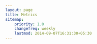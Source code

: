 ```yaml
---
layout: page
title: Metrics
sitemap:
    priority: 1.0
    changefreq: weekly
    lastmod: 2014-09-07T16:31:30+05:30
---
```


<script src="https://ajax.googleapis.com/ajax/libs/jquery/1.8.2/jquery.min.js"></script>
<script src="https://code.highcharts.com/highcharts.js"></script>
<script src="https://code.highcharts.com/modules/exporting.js"></script>

<div id="hoursWorkDelivered" style="min-width: 310px; height: 400px; margin: 0 auto">
</div>
<div id="hoursLogged" style="min-width: 310px; height: 400px; margin: 0 auto">
</div>
<div id="averageEstimationDeviation" style="min-width: 310px; height: 400px; margin: 0 auto">
</div>
<div id="amountOfEmailCorrespondence" style="min-width: 310px; height: 400px; margin: 0 auto">
</div>

<script type="text/javascript">
    $('#hoursWorkDelivered').highcharts({
        title: {
            text: 'Estimated Hours of Work Delivered',
            x: -20 //center
        },
        xAxis: {
            categories: ['Iteration 1'] //TODO: Update this
        },
        yAxis: {
            title: {
                text: 'Hours Delivered'
            },
            plotLines: [{
                value: 0,
                width: 1,
                color: '#808080'
            }]
        },
        tooltip: {
            valueSuffix: ''
        },
        legend: {
            layout: 'vertical',
            align: 'right',
            verticalAlign: 'middle',
            borderWidth: 0
        },
        series: [{
            name: 'Hours Delivered',
            data: [31] //TODO: Update this
        }]
    });
</script>

<script type="text/javascript">
    $('#hoursLogged').highcharts({
        title: {
            text: 'Hours Logged',
            x: -20 //center
        },
        xAxis: {
            categories: ['Iteration 1'] //TODO: Update this
        },
        yAxis: {
            title: {
                text: 'Hours Logged'
            },
            plotLines: [{
                value: 0,
                width: 1,
                color: '#808080'
            }]
        },
        tooltip: {
            valueSuffix: ''
        },
        legend: {
            layout: 'vertical',
            align: 'right',
            verticalAlign: 'middle',
            borderWidth: 0
        },
        series: [{
            name: 'Hours Logged',
            data: [121.5] //TODO: Update this
        }]
    });
</script>

<script type="text/javascript">
    $('#averageEstimationDeviation').highcharts({
        title: {
            text: 'Average Estimation Deviation (%)',
            x: -20 //center
        },
        xAxis: {
            categories: ['Iteration 1'] //TODO: Update this
        },
        yAxis: {
            title: {
                text: 'Estimation Deviation (%)'
            },
            plotLines: [{
                value: 0,
                width: 1,
                color: '#808080'
            }]
        },
        tooltip: {
            valueSuffix: ''
        },
        legend: {
            layout: 'vertical',
            align: 'right',
            verticalAlign: 'middle',
            borderWidth: 0
        },
        series: [{
            name: 'Estimation Deviation (%)',
            data: [62.4] //TODO: Update this
        }]
    });
</script>

<script type="text/javascript">
    $('#amountOfEmailCorrespondence').highcharts({
        title: {
            text: 'Amount of Email Correspondence (in # of email threads)',
            x: -20 //center
        },
        xAxis: {
            categories: ['Iteration 1'] //TODO: Update this
        },
        yAxis: {
            title: {
                text: 'Email Threads'
            },
            plotLines: [{
                value: 0,
                width: 1,
                color: '#808080'
            }]
        },
        tooltip: {
            valueSuffix: ''
        },
        legend: {
            layout: 'vertical',
            align: 'right',
            verticalAlign: 'middle',
            borderWidth: 0
        },
        series: [{
            name: 'Email Threads',
            data: [10] //TODO: Update this
        }]
    });
</script>